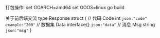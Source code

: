  
打包操作:
    set GOARCH=amd64
    set GOOS=linux
    go build 


    
    
关于前后端交流
type Response struct {
	// 代码
	Code int `json:"code" example:"200"`
	// 数据集
	Data interface{} `json:"data"`
	// 消息
	Msg string `json:"msg"`
}
